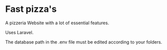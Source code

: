 # Fast pizza's
A pizzeria Website with a lot of essential features.

Uses Laravel.

The database path in the .env file must be edited according to your folders.
